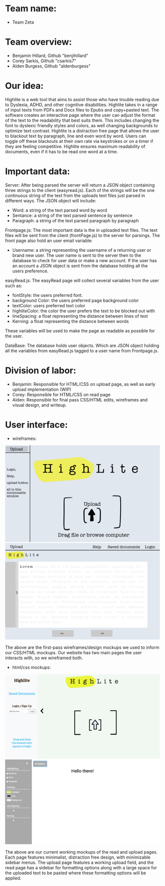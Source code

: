 # Team name:
* Team Zeta

# Team overview:
* Benjamin Hillard, Github "benjihillard"
* Corey Sarkis, Github "csarkis7"
* Alden Burgess, Github "aldenburgess"

# Our idea:
Highlite is a web tool that aims to assist those who have trouble reading due to Dyslexia, ADHD, and other cognitive disabilities. Highlite takes in a range of input texts from PDFs and Docx files to Epubs and copy+pasted text. The software creates an interactive page where the user can adjust the format of the text to the readability that best suits them. This includes changing the font to dyslexic friendly styles and colors, as well changing backgrounds to optimize text contrast. Highlite is a distraction free page that allows the user to blackout text by paragraph, line and even word by word. Users can toggle off these blackouts at their own rate via keystrokes or on a timer if they are feeling competitive. Highlite ensures maximum readability of documents, even if it has to be read one word at a time.

# Important data:
Server:
After being parsed the server will return a JSON object containing three strings to the client (easyread.js). Each of the strings will be the one continuous string of the text from the uploads text files just parsed in different ways.
The JSON object will include:
* Word: a string of the text parsed word by word
* Sentance: a string of the text parsed sentence by sentence
* Paragraph: a string of the text parsed paragraph by paragraph

Frontpage.js:
The most important data is the in uploaded text files. The text files will be sent from the client (frontPage.js) to the server for parsings.
The front page also hold an user email variable:
* Username: a string representing the username of a returning user or brand new user.
The user name is sent to the server then to the database to check for user data or make a new account.
If the user has an account a JSON object is sent from the database holding all the users preference.  

easyRead.js:
The easyRead page will collect several variables from the user such as:
* fontStyle: the users preferred font.
* background Color: the users preferred page background color
* textColor: users preferred text color 
* highliteColor: the color the user prefers the text to be blocked out with
* lineSpacing: a float representing the distance between lines of text
* Kerning: a float representing the distance between words

These variables will be used to make the page as readable as possible for the user.

DataBase:
The database holds user objects. Which are JSON object holding all the variables from easyRead.js tagged to a user name from Frontpage.js. 

# Division of labor:
* Benjamin: Responsible for HTML/CSS on upload page, as well as early upload implementation (WIP)
* Corey: Responsible for HTML/CSS on read page
* Alden: Responsible for final pass CSS/HTML edits, wireframes and visual design, and writeup.

# User interface:
* wireframes:

![example image](images/wireframe_upload.png)
![example image](images/wireframe_read.png)

The above are the first-pass wireframes/design mockups we used to inform our CSS/HTML mockups. Our website has two main pages the user interacts with, so we wireframed both.

* html/css mockups:

![example image](images/upload_screenshot.png)
![example image](images/read_screenshot.png)

The above are our current working mockups of the read and upload pages. Each page features minimalist, distraction free design, with minimizable sidebar menus. The upload page features a working upload field, and the read page has a sidebar for formatting options along with a large space for the uploaded text to be pasted where these formatting options will be applied.

